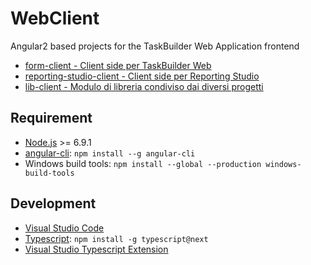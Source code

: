 # WebClient

Angular2 based projects for the TaskBuilder Web Application frontend
- [form-client - Client side per TaskBuilder Web](https://github.com/Microarea/Taskbuilder/tree/master/web-client/form-client)
- [reporting-studio-client - Client side per Reporting Studio](https://github.com/Microarea/Taskbuilder/tree/master/web-client/reporting-studio-client)
- [lib-client - Modulo di libreria condiviso dai diversi progetti](https://github.com/Microarea/Taskbuilder/tree/master/web-client/lib-client)

## Requirement
* [Node.js](https://nodejs.org/dist/v6.9.1/node-v6.9.1-x64.msi) >= 6.9.1
* [angular-cli](https://cli.angular.io/): `npm install --g angular-cli`
* Windows build tools: `npm install --global --production windows-build-tools`
	
## Development
* [Visual Studio Code](http://code.visualstudio.com/)
* [Typescript](https://www.typescriptlang.org): `npm install -g typescript@next`
* [Visual Studio Typescript Extension](https://www.microsoft.com/en-us/download/details.aspx?id=48593)